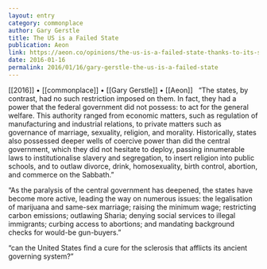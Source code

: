 ```yaml
---
layout: entry
category: commonplace
author: Gary Gerstle
title: The US is a Failed State
publication: Aeon
link: https://aeon.co/opinions/the-us-is-a-failed-state-thanks-to-its-system-of-government
date: 2016-01-16
permalink: 2016/01/16/gary-gerstle-the-us-is-a-failed-state
---
```


[[2016]] • [[commonplace]] • [[Gary Gerstle]] • [[Aeon]]
 
“The states, by contrast, had no such restriction imposed on them. In fact, they had a power that the federal government did not possess: to act for the general welfare. This authority ranged from economic matters, such as regulation of manufacturing and industrial relations, to private matters such as governance of marriage, sexuality, religion, and morality. Historically, states also possessed deeper wells of coercive power than did the central government, which they did not hesitate to deploy, passing innumerable laws to institutionalise slavery and segregation, to insert religion into public schools, and to outlaw divorce, drink, homosexuality, birth control, abortion, and commerce on the Sabbath.”

“As the paralysis of the central government has deepened, the states have become more active, leading the way on numerous issues: the legalisation of marijuana and same-sex marriage; raising the minimum wage; restricting carbon emissions; outlawing Sharia; denying social services to illegal immigrants; curbing access to abortions; and mandating background checks for would-be gun-buyers.”

“can the United States find a cure for the sclerosis that afflicts its ancient governing system?”

